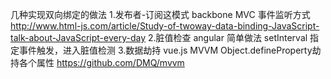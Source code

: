 几种实现双向绑定的做法
1.发布者-订阅这模式
backbone MVC
事件监听方式
http://www.html-js.com/article/Study-of-twoway-data-binding-JavaScript-talk-about-JavaScript-every-day
2.脏值检查 
angular
简单做法 setInterval
指定事件触发，进入脏值检测
3.数据劫持
vue.js MVVM
Object.defineProperty劫持各个属性
https://github.com/DMQ/mvvm


